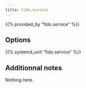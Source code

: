 ```yaml
---
title: fido.service
---
```


{{% provided_by "fido.service" %}}

## Options

{{% systemd_unit "fido.service" %}}

## Additionnal notes

Nothing here.